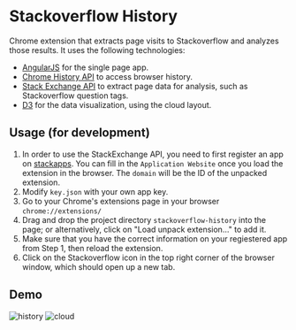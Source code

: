 # Stackoverflow History

Chrome extension that extracts page visits to Stackoverflow and analyzes those results. It uses the following technologies: 

* [AngularJS](https://angularjs.org/) for the single page app.
* [Chrome History API](https://developer.chrome.com/extensions/history) to access browser history.
* [Stack Exchange API](http://api.stackexchange.com/docs) to extract page data for analysis, such as Stackoverflow question tags. 
* [D3](http://d3js.org/) for the data visualization, using the cloud layout.

## Usage (for development)
1. In order to use the StackExchange API, you need to first register an app on [stackapps](http://stackapps.com/apps/oauth/register). You can fill in the `Application Website` once you load the extension in the browser. The `domain` will be the ID of the unpacked extension.
2. Modify `key.json` with your own app key.
3. Go to your Chrome's extensions page in your browser `chrome://extensions/`
4. Drag and drop the project directory `stackoverflow-history` into the page; or alternatively, click on "Load unpack extension..." to add it.
5. Make sure that you have the correct information on your regiestered app from Step 1, then reload the extension.
6. Click on the Stackoverflow icon in the top right corner of the browser window, which should open up a new tab.

## Demo
![history](https://raw.githubusercontent.com/chena/stackoverflow-history/master/history.png)
![cloud](https://raw.githubusercontent.com/chena/stackoverflow-history/master/cloud.png)




